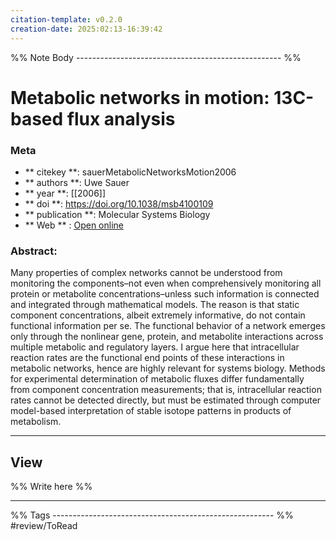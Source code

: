 ```yaml
---
citation-template: v0.2.0
creation-date: 2025:02:13-16:39:42
---
```


%% Note Body --------------------------------------------------- %%
# Metabolic networks in motion: 13C-based flux analysis

### Meta
- ** citekey **: sauerMetabolicNetworksMotion2006
- ** authors **: Uwe Sauer
- ** year **: [[2006]]
- ** doi **: https://doi.org/10.1038/msb4100109
- ** publication **: Molecular Systems Biology
- ** Web ** : [Open online]()


### Abstract:
Many properties of complex networks cannot be understood from monitoring the components–not even when comprehensively monitoring all protein or metabolite concentrations–unless such information is connected and integrated through mathematical models. The reason is that static component concentrations, albeit extremely informative, do not contain functional information per se. The functional behavior of a network emerges only through the nonlinear gene, protein, and metabolite interactions across multiple metabolic and regulatory layers. I argue here that intracellular reaction rates are the functional end points of these interactions in metabolic networks, hence are highly relevant for systems biology. Methods for experimental determination of metabolic fluxes differ fundamentally from component concentration measurements; that is, intracellular reaction rates cannot be detected directly, but must be estimated through computer model-based interpretation of stable isotope patterns in products of metabolism.

___

## View

%% Write here %%





___
%% Tags  ------------------------------------------------------- %%
#review/ToRead